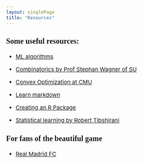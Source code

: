 ```yaml
---
layout: singlePage
title: "Resources"
---
```


<style type="text/css">

body{ /* Normal  */
      font-size: 15px;
  }
td {  /* Table  */
  font-size: 8px;
}
h1.title {
  font-size: 38px;
  color: DarkRed;
}
h1 { /* Header 1 */
  font-size: 28px;
  color: DarkBlue;
}
h2 { /* Header 2 */
    font-size: 22px;
}
h3 { /* Header 3 */
  font-size: 20px;
  font-family: "Times New Roman", Times, serif;
}
code.r{ /* Code block */
    font-size: 12px;
}
pre { /* Code block - determines code spacing between lines */
    font-size: 14px;
}
</style>

### Some useful resources:
    
  - [ML algorithms](https://www.analyticsvidhya.com/blog/2017/09/common-machine-learning-algorithms)
  
  - [Combinatorics by Prof Stephan Wagner of SU ](http://math.sun.ac.za/~swagner/Strathmore.html)
  
  - [Convex Optimization at CMU](http://www.stat.cmu.edu/~ryantibs/convexopt/)
  
  - [Learn markdown](http://www.markdowntutorial.com)
  
  - [Creating an R Package](http://web.mit.edu/insong/www/pdf/rpackage_instructions.pdf)
  - [Statistical learning by Robert Tibshirani](http://www-bcf.usc.edu/~gareth/ISL/)
    
  
### For fans of the beautiful game

  - [Real Madrid FC](https://www.realmadrid.com/en)
